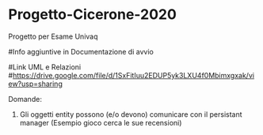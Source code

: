 # Progetto-Cicerone-2020
Progetto per Esame Univaq

#Info aggiuntive in Documentazione di avvio

#Link UML e Relazioni
#https://drive.google.com/file/d/1SxFitIuu2EDUP5yk3LXU4f0Mbimxgxak/view?usp=sharing

Domande:
1) Gli oggetti entity possono (e/o devono) comunicare con il persistant manager (Esempio gioco cerca le sue recensioni)

